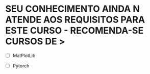 # SEU CONHECIMENTO AINDA N ATENDE AOS REQUISITOS PARA ESTE CURSO - RECOMENDA-SE CURSOS DE >
- [ ] MatPlotLib
- [ ] Pytorch


